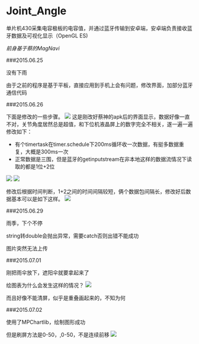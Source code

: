 # Joint_Angle
单片机430采集电容极板的电容值，并通过蓝牙传输到安卓端，安卓端负责接收蓝牙数据及可视化显示（OpenGL ES)

*前身基于蔡的MagNavi*

###2015.06.25

没有下雨

由于之前的程序是基于平板，直接应用到手机上会有问题，修改界面，加部分蓝牙通信代码

###2015.06.26

下面是修改的一些步骤。
![](http://i.imgur.com/1YYmEJx.jpg)
这是刚改好蔡神的apk后的界面显示，数据好像一直不对，关节角度居然总是超值，和下位机液晶屏上的数字完全不相关，遂一遍一遍修改如下：

- 有个timertask在timer.schedule下200ms循环收一次数据，有挺多数据重复，大概是300ms一次
- 正常数据是三围，但是蓝牙的getinputstream在非本地这样的数据流情况下读取的都是1位+2位

![](http://i.imgur.com/Vl6qTOl.jpg)
![](http://i.imgur.com/Ucii5rA.jpg)


修改后根据时间判断，1+2之间的时间间隔较短，俩个数据包间隔长，修改好后数据基本可以是如下这样。
![](http://i.imgur.com/GhjNRFw.jpg)

###2015.06.29

雨季，下个不停

string转double会抛出异常，需要catch否则出错不能成功


图片突然无法上传


###2015.07.01

刚把雨伞放下，遮阳伞就要拿起来了

绘图表为什么会发生这样的情况？
![](http://i.imgur.com/GUznxPM.jpg)

而且好像不能清屏，似乎是重叠画起来的，不知为何

###2015.07.02

使用了MPChartlib，绘制图形成功

但是刷屏方法是0-50，,0-50，不是连续前移
![](http://i.imgur.com/gGBG6p3.jpg)






